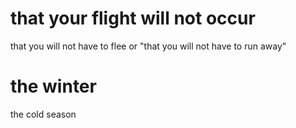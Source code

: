 
# that your flight will not occur
that you will not have to flee or "that you will not have to run away"

# the winter
the cold season